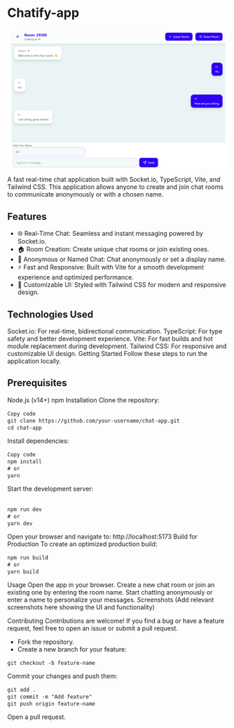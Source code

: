 ﻿# Chatify-app
![image](/frontend/public/chat-app-image.png)

A fast real-time chat application built with Socket.io, TypeScript, Vite, and Tailwind CSS. This application allows anyone to create and join chat rooms to communicate anonymously or with a chosen name.

## Features
- 🌐 Real-Time Chat: Seamless and instant messaging powered by Socket.io.
- 🏠 Room Creation: Create unique chat rooms or join existing ones.
- 👤 Anonymous or Named Chat: Chat anonymously or set a display name.
- ⚡ Fast and Responsive: Built with Vite for a smooth development experience and optimized performance.
- 🎨 Customizable UI: Styled with Tailwind CSS for modern and responsive design.
  
## Technologies Used
Socket.io: For real-time, bidirectional communication.
TypeScript: For type safety and better development experience.
Vite: For fast builds and hot module replacement during development.
Tailwind CSS: For responsive and customizable UI design.
Getting Started
Follow these steps to run the application locally.

## Prerequisites
Node.js (v14+)
npm 
Installation
Clone the repository:

```
Copy code
git clone https://github.com/your-username/chat-app.git
cd chat-app
```
Install dependencies:

```
Copy code
npm install
# or
yarn
```
Start the development server:

```

npm run dev
# or
yarn dev
```
Open your browser and navigate to:
http://localhost:5173
Build for Production
To create an optimized production build:

```
npm run build
# or
yarn build
```

Usage
Open the app in your browser.
Create a new chat room or join an existing one by entering the room name.
Start chatting anonymously or enter a name to personalize your messages.
Screenshots
(Add relevant screenshots here showing the UI and functionality)

Contributing
Contributions are welcome! If you find a bug or have a feature request, feel free to open an issue or submit a pull request.

- Fork the repository.
- Create a new branch for your feature:

```
git checkout -b feature-name
```
Commit your changes and push them:

```
git add .
git commit -m "Add feature"
git push origin feature-name
```
Open a pull request.
